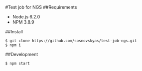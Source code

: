 #Test job for NGS
##Requirements
- Node.js 6.2.0
- NPM 3.8.9

##Install
```
$ git clone https://github.com/sosnovskyas/test-job-ngs.git
$ npm i
```
##Development
```
$ npm start
```
